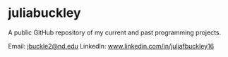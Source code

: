 # juliabuckley
A public GitHub repository of my current and past programming projects.

Email: jbuckle2@nd.edu
LinkedIn: www.linkedin.com/in/juliafbuckley16
